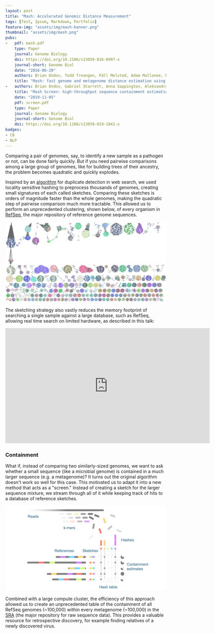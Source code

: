 ```yaml
---
layout: post
title: "Mash: Accelerated Genomic Distance Measurement"
tags: [Test, Ipsum, Markdown, Portfolio]
feature-img: "assets/img/mash-banner.png"
thumbnail: "assets/img/mash.png"
pubs:
-   pdf: mash.pdf
    type: Paper
    journal: Genome Biology
    doi: https://doi.org/10.1186/s13059-016-0997-x
    journal-short: Genome Biol
    date: "2016-06-20"
    authors: Brian Ondov, Todd Treangen, Páll Melsted, Adam Mallonee, Nicholas Bergman, Sergey Koren, Adam Phillippy
    title: "Mash: fast genome and metagenome distance estimation using MinHash"
-   authors: Brian Ondov, Gabriel Starrett, Anna Sappington, Aleksandra Kostic, Sergey Koren, Christopher Buck, Adam Phillippy
    title: "Mash Screen: high-throughput sequence containment estimation for genome discovery"
    date: "2019-11-05"
    pdf: screen.pdf
    type: Paper
    journal: Genome Biology
    journal-short: Genome Biol
    doi: https://doi.org/10.1186/s13059-019-1841-x
badges:
- CB
- NLP
---
```


Comparing a pair of genomes, say, to identify a new sample as a pathogen or not,
can be done fairly quickly. But if you need pairwise comparisons among a large
group of genomes, like for building trees of their ancestry, the problem becomes
quadratic and quickly explodes.

Inspired by an [algorithm](https://doi.org/10.1109/SEQUEN.1997.666900) for
duplicate detection in web search, we used locality sensitive hashing to
preprocess thousands of genomes, creating small signatures of each called
sketches. Comparing these sketches is orders of magnitude faster than the whole
genomes, making the quadratic step of pairwise comparison much more tractable.
This allowed us to perform an unprecedented clustering, shown below, of every
organism in [RefSeq](https://www.ncbi.nlm.nih.gov/refseq/), the major repository
of reference genome sequences.

<img style="margin:auto;" src="/assets/img/mash.png"/>

The sketching strategy also vastly reduces the memory footprint of
searching a single sample against a large database, such as RefSeq, allowing
real time search on limited hardware, as described in this talk:

<iframe src="https://player.vimeo.com/video/148872250?title=0&byline=0&portrait=0" width="640" height="360" frameborder="0" webkitallowfullscreen mozallowfullscreen allowfullscreen></iframe>

### Containment ###

What if, instead of comparing two similarly-sized genomes, we want to ask
whether a small sequence (like a microbial genome) is contained in a much larger
sequence (e.g. a metagenome)? It turns out the original algorithm doesn't work
so well for this case. This motivated us to adapt it into a new method that acts
as a "screen." Instead of creating a sketch for the larger sequence mixture, we
stream through all of it while keeping track of hits to a database of reference
sketches.

<img style="margin:auto;" src="/assets/img/screen.png"/>

Combined with a large compute cluster, the efficiency of this approach allowed
us to create an unprecedented table of the containment of all RefSeq genomes
(~100,000) within every metagenome (~100,000) in the [SRA](https://www.ncbi.nlm.nih.gov/sra)
(the major repository for raw sequence data). This provides a valuable resource
for retrospective discovery, for example finding relatives of a newly discovered
virus.
